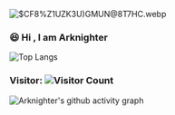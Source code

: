 ![$CF8%Z1UZK3U)GMUN@8T7HC.webp](https://s2.loli.net/2023/03/16/XK8D5rNniCyOzWb.webp)
### :laughing: Hi , I am Arknighter

![Top Langs](https://github-readme-stats.vercel.app/api/top-langs/?username=Arknighter&layout=compact&theme=tokyonight)
<!--
![Anurag's GitHub stats](https://github-readme-stats.vercel.app/api?username=Arknighter&show_icons=true&theme=merko)
-->


### Visitor: ![Visitor Count](https://profile-counter.glitch.me/Arknighter/count.svg)

![Arknighter's github activity graph](https://github-readme-activity-graph.vercel.app/graph?username=Arknighter&theme=merko)


<!--
**Arknighter/Arknighter** is a ✨ _special_ ✨ repository because its `README.md` (this file) appears on your GitHub profile.

Here are some ideas to get you started:

- 🔭 I’m currently working on ...
- 🌱 I’m currently learning ...
- 👯 I’m looking to collaborate on ...
- 🤔 I’m looking for help with ...
- 💬 Ask me about ...
- 📫 How to reach me: ...
- 😄 Pronouns: ...
- ⚡ Fun fact: ...
-->
